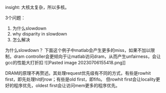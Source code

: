 insight: 大核太复杂，所以多核。

3个问题：
1. 为什么slowdown
2. why disparity in slowdown
3. 怎么解决

为什么slowdown？
下面这个例子中matlab会产生更多的miss，如果不加以限制，dram controller会更倾向于让matlab访问dram，从而产生unfairness，会让gcc的性能大打折扣
![[Pasted image 20230706155418.png]]

DRAM的原理不再赘述。其处理request优先级有不同的方式，有些是rowhit first，即先处理hit的row；有些是old first，即fifo。
但rowhit first会让locality更好的程序优先，oldest first会让访问mem更多的程序优先。
